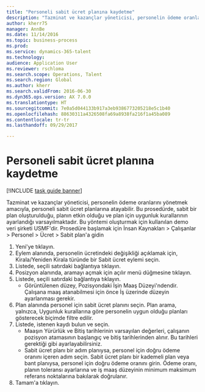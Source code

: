```yaml
--- 
title: "Personeli sabit ücret planına kaydetme"
description: "Tazminat ve kazançlar yöneticisi, personelin ödeme oranlarını yönetmek amacıyla, personeli sabit ücret planlarına atayabilir."
author: kherr75
manager: AnnBe
ms.date: 11/14/2016
ms.topic: business-process
ms.prod: 
ms.service: dynamics-365-talent
ms.technology: 
audience: Application User
ms.reviewer: rschloma
ms.search.scope: Operations, Talent
ms.search.region: Global
ms.author: kherr
ms.search.validFrom: 2016-06-30
ms.dyn365.ops.version: AX 7.0.0
ms.translationtype: HT
ms.sourcegitcommit: 7e0a5d044133b917a3eb9386773205218e5c1b40
ms.openlocfilehash: 88630311a4326508fa69a8938fa216f1a45ba089
ms.contentlocale: tr-tr
ms.lasthandoff: 09/29/2017

---
```

# <a name="enroll-an-employee-in-a-fixed-compensation-plan"></a>Personeli sabit ücret planına kaydetme

[!INCLUDE [task guide banner](../../includes/task-guide-banner.md)]

Tazminat ve kazançlar yöneticisi, personelin ödeme oranlarını yönetmek amacıyla, personeli sabit ücret planlarına atayabilir. Bu prosedürde, sabit bir plan oluşturulduğu, planın etkin olduğu ve plan için uygunluk kurallarının ayarlandığı varsayılmaktadır. Bu yöntemi oluşturmak için kullanılan demo veri şirketi USMF'dir. Prosedüre başlamak için İnsan Kaynakları > Çalışanlar > Personel > Ücret > Sabit plan'a gidin

1. Yeni'ye tıklayın.
2. Eylem alanında, personelin ücretindeki değişikliği açıklamak için, Kirala/Yeniden Kirala türünde bir Sabit ücret eylemi seçin.
3. Listede, seçili satırdaki bağlantıya tıklayın.
4. Posizyon alanında, aramayı açmak için açılır menü düğmesine tıklayın.
5. Listede, seçili satırdaki bağlantıya tıklayın.
    * Görüntülenen düzey, Pozisyondaki İşin Maaş Düzeyi'ndendir. Çalışana maaş atanabilmesi için önce İş üzerinde düzeyin ayarlanması gerekir.  
6. Plan alanında personel için sabit ücret planını seçin. Plan arama, yalnızca, Uygunluk kurallarına göre personelin uygun olduğu planları gösterecek biçimde filtre edilir.
7. Listede, istenen kaydı bulun ve seçin.
    * Maaşın Yürürlük ve Bitiş tarihlerinin varsayılan değerleri, çalışanın pozisyon atamasının başlangıç ve bitiş tarihlerinden alınır. Bu tarihleri gerektiği gibi ayarlayabilirsiniz.  
    * Sabit ücret planı bir adım planıysa, personel için doğru ödeme oranını içeren adım seçin. Sabit ücret planı bir kademeli plan veya bant planıysa, personel için doğru ödeme oranını girin. Ödeme oranı, planın toleransı ayarlarına ve iş maaş düzeyinin minimum maksimum referans noktalarına bakılarak doğrulanır.  
8. Tamam'a tıklayın.


